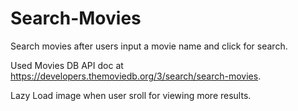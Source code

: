 # Search-Movies

Search movies after users input a movie name and click for search.

Used Movies DB API doc at https://developers.themoviedb.org/3/search/search-movies.

Lazy Load image when user sroll for viewing more results.
